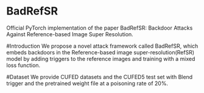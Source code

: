 # BadRefSR
Official PyTorch implementation of the paper BadRefSR: Backdoor Attacks Against Reference-based Image Super Resolution.

#Introduction
We propose a novel attack framework called BadRefSR, which embeds backdoors in the Reference-based image super-resolution(RefSR) model by adding triggers to the reference images and training with a mixed loss function.

#Dataset
We provide CUFED datasets and the CUFED5 test set with Blend trigger and the pretrained weight file at a poisoning rate of 20%.
